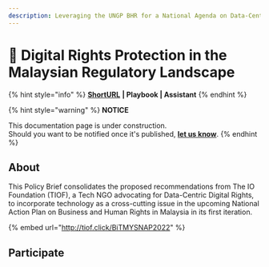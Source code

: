 ```yaml
---
description: Leveraging the UNGP BHR for a National Agenda on Data-Centric Digital Rights
---
```


# 🚧 Digital Rights Protection in the Malaysian Regulatory Landscape

{% hint style="info" %}
[**ShortURL**](https://tiof.click/BiTPolicyBriefMYSNAP) **| Playbook | Assistant**
{% endhint %}

{% hint style="warning" %}
**NOTICE**

This documentation page is under construction.\
Should you want to be notified once it's published, [**let us know**](https://tiof.click/TIOFTarianUpdatesService).
{% endhint %}

## About

This Policy Brief consolidates the proposed recommendations from The IO Foundation (TIOF), a Tech NGO advocating for Data-Centric Digital Rights, to incorporate technology as a cross-cutting issue in the upcoming National Action Plan on Business and Human Rights in Malaysia in its first iteration.

{% embed url="http://tiof.click/BiTMYSNAP2022" %}

## Participate

